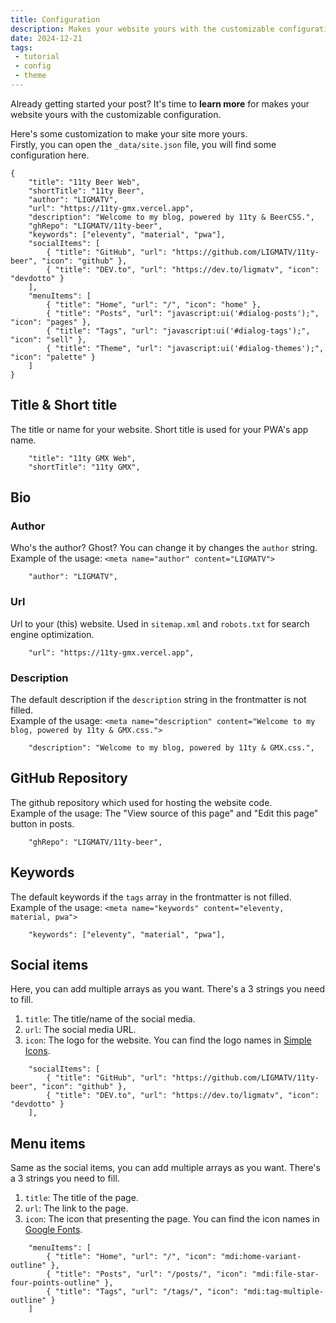 ```yaml
---
title: Configuration
description: Makes your website yours with the customizable configuration.
date: 2024-12-21
tags:
 - tutorial
 - config
 - theme
---
```


Already getting started your post? It's time to **learn more** for makes your website yours with the customizable configuration.

Here's some customization to make your site more yours.  
Firstly, you can open the `_data/site.json` file, you will find some configuration here.
```
{
    "title": "11ty Beer Web",
    "shortTitle": "11ty Beer",
    "author": "LIGMATV",
    "url": "https://11ty-gmx.vercel.app",
    "description": "Welcome to my blog, powered by 11ty & BeerCSS.",
    "ghRepo": "LIGMATV/11ty-beer",
    "keywords": ["eleventy", "material", "pwa"],
    "socialItems": [
        { "title": "GitHub", "url": "https://github.com/LIGMATV/11ty-beer", "icon": "github" },
        { "title": "DEV.to", "url": "https://dev.to/ligmatv", "icon": "devdotto" }
    ],
    "menuItems": [
        { "title": "Home", "url": "/", "icon": "home" },
        { "title": "Posts", "url": "javascript:ui('#dialog-posts');", "icon": "pages" },
        { "title": "Tags", "url": "javascript:ui('#dialog-tags');", "icon": "sell" },
        { "title": "Theme", "url": "javascript:ui('#dialog-themes');", "icon": "palette" }
    ]
}
```

## Title & Short title

The title or name for your website. Short title is used for your PWA's app name.
```
    "title": "11ty GMX Web",
    "shortTitle": "11ty GMX",
```

## Bio

### Author

Who's the author? Ghost? You can change it by changes the `author` string.  
Example of the usage: `<meta name="author" content="LIGMATV">`
```
    "author": "LIGMATV",
```

### Url

Url to your (this) website. Used in `sitemap.xml` and `robots.txt` for search engine optimization.
```
    "url": "https://11ty-gmx.vercel.app",
```

### Description

The default description if the `description` string in the frontmatter is not filled.  
Example of the usage: `<meta name="description" content="Welcome to my blog, powered by 11ty & GMX.css.">`
```
    "description": "Welcome to my blog, powered by 11ty & GMX.css.",
```

## GitHub Repository

The github repository which used for hosting the website code.  
Example of the usage: The "View source of this page" and "Edit this page" button in posts.
```
    "ghRepo": "LIGMATV/11ty-beer",
```

## Keywords

The default keywords if the `tags` array in the frontmatter is not filled.  
Example of the usage: `<meta name="keywords" content="eleventy, material, pwa">`
```
    "keywords": ["eleventy", "material", "pwa"],
```

## Social items

Here, you can add multiple arrays as you want. There's a 3 strings you need to fill.
1. `title`: The title/name of the social media.
2. `url`: The social media URL.
3. `icon`: The logo for the website. You can find the logo names in [Simple Icons](https://simpleicons.org/).  
```
    "socialItems": [
        { "title": "GitHub", "url": "https://github.com/LIGMATV/11ty-beer", "icon": "github" },
        { "title": "DEV.to", "url": "https://dev.to/ligmatv", "icon": "devdotto" }
    ],
```

## Menu items

Same as the social items, you can add multiple arrays as you want. There's a 3 strings you need to fill.
1. `title`: The title of the page.
2. `url`: The link to the page.
3. `icon`: The icon that presenting the page. You can find the icon names in [Google Fonts](https://fonts.google.com/icons).
```
    "menuItems": [
        { "title": "Home", "url": "/", "icon": "mdi:home-variant-outline" },
        { "title": "Posts", "url": "/posts/", "icon": "mdi:file-star-four-points-outline" },
        { "title": "Tags", "url": "/tags/", "icon": "mdi:tag-multiple-outline" }
    ]
```